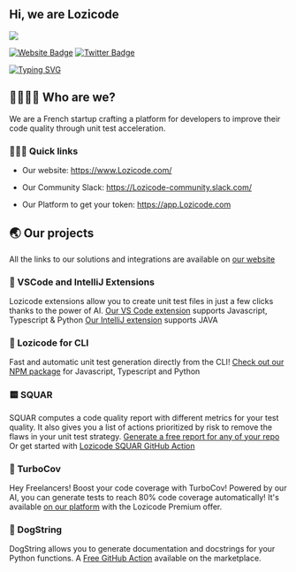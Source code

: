 
## Hi, we are Lozicode

![](https://komarev.com/ghpvc/?username=Lozicode)

[![Website Badge](https://img.shields.io/badge/Website-3b5998?style=flat-square&logo=google-chrome&logoColor=white)](https://lozicode.com)
[![Twitter Badge](https://img.shields.io/badge/-Twitter-00acee?style=flat-square&logo=Twitter&logoColor=white)](https://twitter.com/LoziCode)

[![Typing SVG](https://readme-typing-svg.herokuapp.com?color=%2336BCF7&lines=Welcome+to+our+official+GitHub;Lozicode+helps+with+code+quality)](https://git.io/typing-svg)

## 👩‍💻👨‍💻 Who are we?

We are a French startup crafting a platform for developers to improve their code quality through unit test acceleration.

### 🏃🏽‍♀️ Quick links

- Our website: https://www.Lozicode.com/

- Our Community Slack: https://Lozicode-community.slack.com/

- Our Platform to get your token: https://app.Lozicode.com

<!-- ## 🦄 The team -->

<div>

<!-- add github profile by team -->

</div>

## 🌏 Our projects

All the links to our solutions and integrations are available on [our website](https://app.Lozicode.com)

### 🔌 VSCode and IntelliJ Extensions

Lozicode extensions allow you to create unit test files in just a few clicks thanks to the power of AI.
[Our VS Code extension](https://marketplace.visualstudio.com/items?itemName=Lozicode.Lozicode) supports Javascript, Typescript & Python
[Our IntelliJ extension](https://plugins.jetbrains.com/plugin/17980-Lozicode) supports JAVA

### 👾 Lozicode for CLI

Fast and automatic unit test generation directly from the CLI! [Check out our NPM package](https://www.npmjs.com/package/Lozicode) for Javascript, Typescript and Python

### 🟨 SQUAR

SQUAR computes a code quality report with different metrics for your test quality. It also gives you a list of actions prioritized by risk to remove the flaws in your unit test strategy.
[Generate a free report for any of your repo](https://www.Lozicode.com/squar-self-assessment)
Or get started with [Lozicode SQUAR GitHub Action](https://github.com/marketplace/actions/Lozicode-squar)

### 🚀 TurboCov

Hey Freelancers! Boost your code coverage with TurboCov! Powered by our AI, you can generate tests to reach 80% code coverage automatically! It's available [on our platform](https://app.Lozicode.com) with the Lozicode Premium offer.

### 🐶 DogString

DogString allows you to generate documentation and docstrings for your Python functions.
A [Free GitHub Action](https://github.com/marketplace/actions/Lozicode-dogstring-automatic-ai-based-docstring-generation) available on the marketplace.
